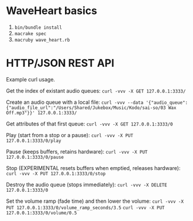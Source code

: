 WaveHeart basics
================
1. `bin/bundle install`
2. `macrake spec`
3. `macruby wave_heart.rb`

HTTP/JSON REST API
==================
Example curl usage.

Get the index of existant audio queues:
`curl -vvv -X GET 127.0.0.1:3333/`

Create an audio queue with a local file:
`curl -vvv --data '{"audio_queue":{"audio_file_url":"/Users/Shared/Jukebox/Music/Kodo/sai-so/03 Wax Off.mp3"}}' 127.0.0.1:3333/`

Get attributes of that first queue:
`curl -vvv -X GET 127.0.0.1:3333/0`

Play (start from a stop or a pause):
`curl -vvv -X PUT 127.0.0.1:3333/0/play`

Pause (keeps buffers, retains hardware):
`curl -vvv -X PUT 127.0.0.1:3333/0/pause`

Stop (EXPERIMENTAL resets buffers when emptied, releases hardware):
`curl -vvv -X PUT 127.0.0.1:3333/0/stop`

Destroy the audio queue (stops immediately):
`curl -vvv -X DELETE 127.0.0.1:3333/0`

Set the volume ramp (fade time) and then lower the volume:
`curl -vvv -X PUT 127.0.0.1:3333/0/volume_ramp_seconds/3.5`
`curl -vvv -X PUT 127.0.0.1:3333/0/volume/0.5`